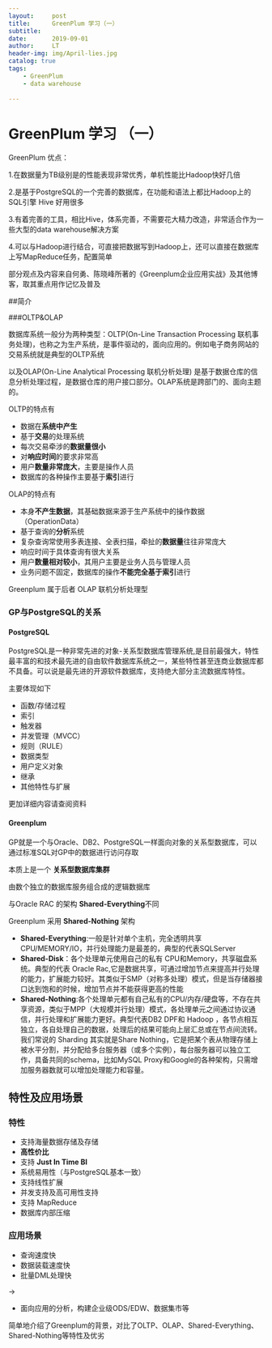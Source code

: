 ```yaml
---
layout:     post
title:      GreenPlum 学习（一）
subtitle:   
date:       2019-09-01
author:     LT
header-img: img/April-lies.jpg
catalog: true
tags:
    - GreenPlum
    - data warehouse
    
---
```


# GreenPlum 学习 （一）

GreenPlum 优点：

1.在数据量为TB级别是的性能表现非常优秀，单机性能比Hadoop快好几倍

2.是基于PostgreSQL的一个完善的数据库，在功能和语法上都比Hadoop上的SQL引擎 Hive 好用很多

3.有着完善的工具，相比Hive，体系完善，不需要花大精力改造，非常适合作为一些大型的data warehouse解决方案

4.可以与Hadoop进行结合，可直接把数据写到Hadoop上，还可以直接在数据库上写MapReduce任务，配置简单

部分观点及内容来自何勇、陈晓峰所著的《Greenplum企业应用实战》及其他博客，取其重点用作记忆及普及

##简介

###OLTP&OLAP

数据库系统一般分为两种类型：OLTP(On-Line Transaction Processing 联机事务处理)，也称之为生产系统，是事件驱动的，面向应用的。例如电子商务网站的交易系统就是典型的OLTP系统

以及OLAP(On-Line Analytical Processing 联机分析处理) 是基于数据仓库的信息分析处理过程，是数据仓库的用户接口部分。OLAP系统是跨部门的、面向主题的。

OLTP的特点有

- 数据在**系统中产生**
- 基于**交易**的处理系统
- 每次交易牵涉的**数据量很小**
- 对**响应时间**的要求非常高
- 用户**数量非常庞大**，主要是操作人员
- 数据库的各种操作主要基于**索引**进行

OLAP的特点有

- 本身**不产生数据**，其基础数据来源于生产系统中的操作数据（OperationData）
- 基于查询的**分析**系统
- 复杂查询常使用多表连接、全表扫描，牵扯的**数据量**往往非常庞大
- 响应时间于具体查询有很大关系
- 用户**数量相对较小**，其用户主要是业务人员与管理人员
- 业务问题不固定，数据库的操作**不能完全基于索引**进行

Greenplum 属于后者 OLAP 联机分析处理型

### GP与PostgreSQL的关系

#### PostgreSQL 

PostgreSQL是一种非常先进的对象-关系型数据库管理系统,是目前最强大，特性最丰富的和技术最先进的自由软件数据库系统之一，某些特性甚至连商业数据库都不具备。可以说是最先进的开源软件数据库，支持绝大部分主流数据库特性。

主要体现如下

- 函数/存储过程
- 索引
- 触发器
- 并发管理（MVCC）
- 规则（RULE）
- 数据类型
- 用户定义对象
- 继承
- 其他特性与扩展

更加详细内容请查阅资料

#### Greenplum

GP就是一个与Oracle、DB2、PostgreSQL一样面向对象的关系型数据库，可以通过标准SQL对GP中的数据进行访问存取

本质上是一个 **关系型数据库集群** 

由数个独立的数据库服务组合成的逻辑数据库

与Oracle RAC 的架构 **Shared-Everything**不同

Greenplum 采用 **Shared-Nothing** 架构

- **Shared-Everything**:一般是针对单个主机，完全透明共享CPU/MEMORY/IO，并行处理能力是最差的，典型的代表SQLServer
- **Shared-Disk**：各个处理单元使用自己的私有 CPU和Memory，共享磁盘系统。典型的代表 Oracle Rac,它是数据共享，可通过增加节点来提高并行处理的能力，扩展能力较好。其类似于SMP（对称多处理）模式，但是当存储器接口达到饱和的时候，增加节点并不能获得更高的性能 
- **Shared-Nothing**:各个处理单元都有自己私有的CPU/内存/硬盘等，不存在共享资源，类似于MPP（大规模并行处理）模式，各处理单元之间通过协议通信，并行处理和扩展能力更好。典型代表DB2 DPF和 Hadoop ，各节点相互独立，各自处理自己的数据，处理后的结果可能向上层汇总或在节点间流转。
我们常说的 Sharding 其实就是Share Nothing，它是把某个表从物理存储上被水平分割，并分配给多台服务器（或多个实例），每台服务器可以独立工作，具备共同的schema，比如MySQL Proxy和Google的各种架构，只需增加服务器数就可以增加处理能力和容量。

## 特性及应用场景

### 特性

- 支持海量数据存储及存储
- **高性价比**
- 支持 **Just In Time BI**
- 系统易用性（与PostgreSQL基本一致）
- 支持线性扩展
- 并发支持及高可用性支持
- 支持 MapReduce
- 数据库内部压缩

### 应用场景

- 查询速度快
- 数据装载速度快
- 批量DML处理快

->

- 面向应用的分析，构建企业级ODS/EDW、数据集市等

简单地介绍了Greenplum的背景，对比了OLTP、OLAP、Shared-Everything、Shared-Nothing等特性及优劣